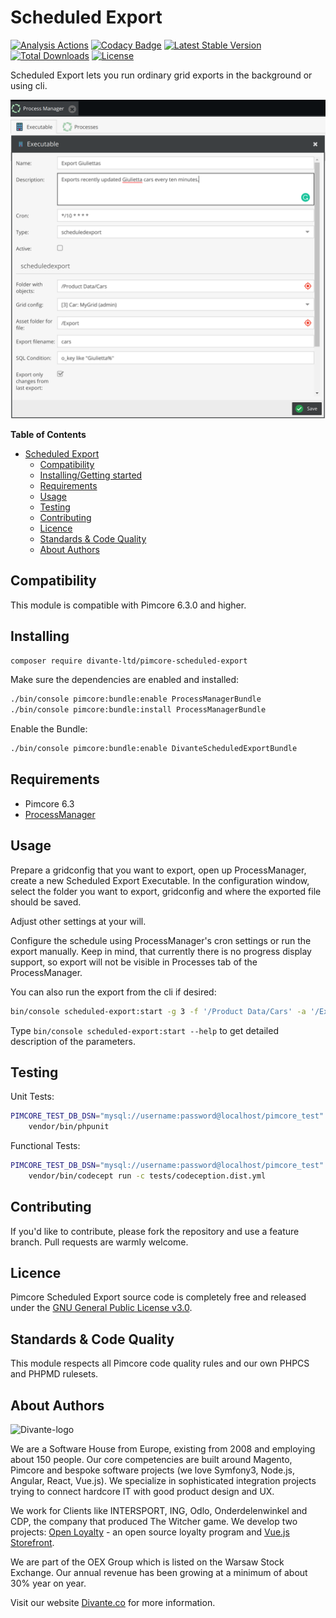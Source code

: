 # Scheduled Export
[![Analysis Actions](https://github.com/DivanteLtd/pimcore-scheduled-export/workflows/Analysis/badge.svg?branch=master)](https://github.com/DivanteLtd/pimcore-scheduled-export/actions)
[![Codacy Badge](https://api.codacy.com/project/badge/Grade/2c51a42a456c47c9971a7e2a48bcd6f4)](https://www.codacy.com/app/Divante/pimcore-scheduled-export?utm_source=github.com&amp;utm_medium=referral&amp;utm_content=DivanteLtd/pimcore-scheduled-export&amp;utm_campaign=Badge_Grade)
[![Latest Stable Version](https://poser.pugx.org/divante-ltd/pimcore-scheduled-export/v/stable)](https://packagist.org/packages/divante-ltd/pimcore-scheduled-export)
[![Total Downloads](https://poser.pugx.org/divante-ltd/pimcore-scheduled-export/downloads)](https://packagist.org/packages/divante-ltd/pimcore-scheduled-export)
[![License](https://poser.pugx.org/divante-ltd/pimcore-scheduled-export/license)](https://github.com/DivanteLtd/divante-ltd/pimcore-scheduled-export/blob/master/LICENSE)

Scheduled Export lets you run ordinary grid exports in the background or using cli.

![Scheduled Export](docs/example.png?raw=true "Scheduled Export")

**Table of Contents**
- [Scheduled Export](#scheduled-export)
	- [Compatibility](#compatibility)
	- [Installing/Getting started](#installinggetting-started)
	- [Requirements](#requirements)
	- [Usage](#Usage)
	- [Testing](#testing)
	- [Contributing](#contributing)
	- [Licence](#licence)
	- [Standards & Code Quality](#standards--code-quality)
	- [About Authors](#about-authors)

## Compatibility

This module is compatible with Pimcore 6.3.0 and higher.

## Installing

```bash
composer require divante-ltd/pimcore-scheduled-export
```

Make sure the dependencies are enabled and installed:
```bash
./bin/console pimcore:bundle:enable ProcessManagerBundle
./bin/console pimcore:bundle:install ProcessManagerBundle
```

Enable the Bundle:
```bash
./bin/console pimcore:bundle:enable DivanteScheduledExportBundle
```

## Requirements

* Pimcore 6.3
* [ProcessManager](https://github.com/elements-at/ProcessManager)

## Usage
Prepare a gridconfig that you want to export, open up ProcessManager, create a new Scheduled Export Executable.
In the configuration window, select the folder you want to export, gridconfig and where the exported file should be saved.

Adjust other settings at your will.

Configure the schedule using ProcessManager's cron settings or run the export manually.
Keep in mind, that currently there is no progress display support, so export will not be visible in Processes tab of the ProcessManager.

You can also run the export from the cli if desired:

```bash
bin/console scheduled-export:start -g 3 -f '/Product Data/Cars' -a '/Export' --filename 'cars' -t 1 --format '%s' -c 'o_key like "%Giu%"' --only-changes 1
```   
Type `bin/console scheduled-export:start --help` to get detailed description of the parameters.
## Testing
Unit Tests:
```bash
PIMCORE_TEST_DB_DSN="mysql://username:password@localhost/pimcore_test" \
    vendor/bin/phpunit
```

Functional Tests:
```bash
PIMCORE_TEST_DB_DSN="mysql://username:password@localhost/pimcore_test" \
    vendor/bin/codecept run -c tests/codeception.dist.yml
```

## Contributing
If you'd like to contribute, please fork the repository and use a feature branch. Pull requests are warmly welcome.

## Licence 
Pimcore Scheduled Export source code is completely free and released under the 
[GNU General Public License v3.0](https://github.com/DivanteLtd/divante-ltd/pimcore-scheduled-export/blob/master/LICENSE).

## Standards & Code Quality
This module respects all Pimcore code quality rules and our own PHPCS and PHPMD rulesets.

## About Authors
![Divante-logo](https://www.divante.com/hubfs/raw_assets/public/Divante_March_2021/images/logo-new.svg "Divante")

We are a Software House from Europe, existing from 2008 and employing about 150 people. Our core competencies are built 
around Magento, Pimcore and bespoke software projects (we love Symfony3, Node.js, Angular, React, Vue.js). 
We specialize in sophisticated integration projects trying to connect hardcore IT with good product design and UX.

We work for Clients like INTERSPORT, ING, Odlo, Onderdelenwinkel and CDP, the company that produced The Witcher game. 
We develop two projects: [Open Loyalty](http://www.openloyalty.io/ "Open Loyalty") - an open source loyalty program 
and [Vue.js Storefront](https://github.com/DivanteLtd/vue-storefront "Vue.js Storefront").

We are part of the OEX Group which is listed on the Warsaw Stock Exchange. Our annual revenue has been growing at a 
minimum of about 30% year on year.

Visit our website [Divante.co](https://divante.co/ "Divante.co") for more information.
